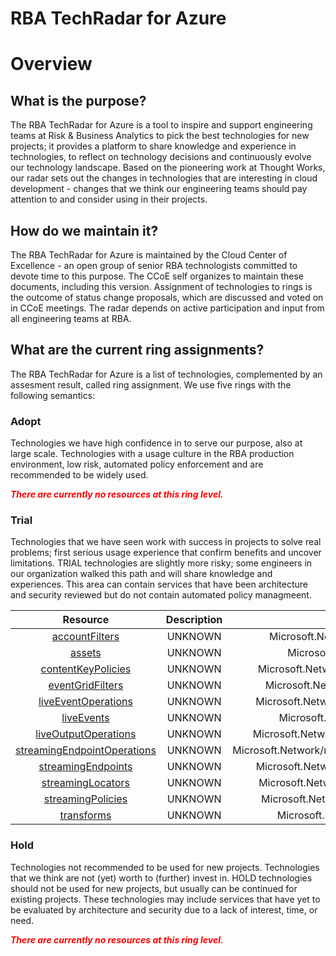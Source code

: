 
RBA TechRadar for Azure
=======================

# Overview

## What is the purpose?


The RBA TechRadar for Azure is a tool to inspire and support engineering teams at Risk & Business Analytics to pick the best technologies for new projects; it provides a platform to share knowledge and experience in technologies, to reflect on technology decisions and continuously evolve our technology landscape.  Based on the pioneering work at Thought Works, our radar sets out the changes in technologies that are interesting in cloud development - changes that we think our engineering teams should pay attention to and consider using in their projects.
## How do we maintain it?


The RBA TechRadar for Azure is maintained by the Cloud Center of Excellence - an open group of senior RBA technologists committed to devote time to this purpose.  The CCoE self organizes to maintain these documents, including this version.  Assignment of technologies to rings is the outcome of status change proposals, which are discussed and voted on in CCoE meetings.  The radar depends on active participation and input from all engineering teams at RBA.
## What are the current ring assignments?


The RBA TechRadar for Azure is a list of technologies, complemented by an assesment result, called ring assignment.  We use five rings with the following semantics:
### Adopt


Technologies we have high confidence in to serve our purpose, also at large scale.  Technologies with a usage culture in the RBA production environment, low risk, automated policy enforcement and are recommended to be widely used.  
  
***<font color="red"> There are currently no resources at this ring level. </font>***
### Trial


Technologies that we have seen work with success in projects to solve real problems;  first serious usage experience that confirm benefits and uncover limitations.  TRIAL technologies are slightly more risky; some engineers in our organization walked this path and will share knowledge and experiences.  This area can contain services that have been architecture and security reviewed but do not contain automated policy managmeent.  

|Resource|Description|Path|Status|
| :---: | :---: | :---: | :---: |
|[accountFilters](https://github.com/openrba/python-azure-techradar/blob/master/Microsoft.Network/mediaservices/accountFilters/README.md)|UNKNOWN|Microsoft.Network/mediaservices/accountFilters|TRIAL|
|[assets](https://github.com/openrba/python-azure-techradar/blob/master/Microsoft.Network/mediaservices/assets/README.md)|UNKNOWN|Microsoft.Network/mediaservices/assets|TRIAL|
|[contentKeyPolicies](https://github.com/openrba/python-azure-techradar/blob/master/Microsoft.Network/mediaservices/contentKeyPolicies/README.md)|UNKNOWN|Microsoft.Network/mediaservices/contentKeyPolicies|TRIAL|
|[eventGridFilters](https://github.com/openrba/python-azure-techradar/blob/master/Microsoft.Network/mediaservices/eventGridFilters/README.md)|UNKNOWN|Microsoft.Network/mediaservices/eventGridFilters|TRIAL|
|[liveEventOperations](https://github.com/openrba/python-azure-techradar/blob/master/Microsoft.Network/mediaservices/liveEventOperations/README.md)|UNKNOWN|Microsoft.Network/mediaservices/liveEventOperations|TRIAL|
|[liveEvents](https://github.com/openrba/python-azure-techradar/blob/master/Microsoft.Network/mediaservices/liveEvents/README.md)|UNKNOWN|Microsoft.Network/mediaservices/liveEvents|TRIAL|
|[liveOutputOperations](https://github.com/openrba/python-azure-techradar/blob/master/Microsoft.Network/mediaservices/liveOutputOperations/README.md)|UNKNOWN|Microsoft.Network/mediaservices/liveOutputOperations|TRIAL|
|[streamingEndpointOperations](https://github.com/openrba/python-azure-techradar/blob/master/Microsoft.Network/mediaservices/streamingEndpointOperations/README.md)|UNKNOWN|Microsoft.Network/mediaservices/streamingEndpointOperations|TRIAL|
|[streamingEndpoints](https://github.com/openrba/python-azure-techradar/blob/master/Microsoft.Network/mediaservices/streamingEndpoints/README.md)|UNKNOWN|Microsoft.Network/mediaservices/streamingEndpoints|TRIAL|
|[streamingLocators](https://github.com/openrba/python-azure-techradar/blob/master/Microsoft.Network/mediaservices/streamingLocators/README.md)|UNKNOWN|Microsoft.Network/mediaservices/streamingLocators|TRIAL|
|[streamingPolicies](https://github.com/openrba/python-azure-techradar/blob/master/Microsoft.Network/mediaservices/streamingPolicies/README.md)|UNKNOWN|Microsoft.Network/mediaservices/streamingPolicies|TRIAL|
|[transforms](https://github.com/openrba/python-azure-techradar/blob/master/Microsoft.Network/mediaservices/transforms/README.md)|UNKNOWN|Microsoft.Network/mediaservices/transforms|TRIAL|

### Hold


Technologies not recommended to be used for new projects. Technologies that we think are not (yet) worth to (further) invest in.  HOLD technologies should not be used for new projects, but usually can be continued for existing projects.  These technologies may include services that have yet to be evaluated by architecture and security due to a lack of interest, time, or need.  
  
***<font color="red"> There are currently no resources at this ring level. </font>***
